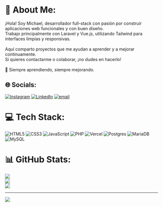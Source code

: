 # 💫 About Me:
¡Hola! Soy Michael, desarrollador full-stack con pasión por construir aplicaciones web funcionales y con buen diseño.  <br>Trabajo principalmente con Laravel y Vue.js, utilizando Tailwind para interfaces limpias y responsivas.<br><br>Aquí comparto proyectos que me ayudan a aprender y a mejorar continuamente.  <br>Si quieres contactarme o colaborar, ¡no dudes en hacerlo!<br><br>🚀 Siempre aprendiendo, siempre mejorando.<br>


## 🌐 Socials:
[![Instagram](https://img.shields.io/badge/Instagram-%23E4405F.svg?logo=Instagram&logoColor=white)](https://instagram.com/michael172012) [![LinkedIn](https://img.shields.io/badge/LinkedIn-%230077B5.svg?logo=linkedin&logoColor=white)](https://linkedin.com/in/michael-javier-palacios-pincay) [![email](https://img.shields.io/badge/Email-D14836?logo=gmail&logoColor=white)](mailto:michael17201p@gmail.com) 

# 💻 Tech Stack:
![HTML5](https://img.shields.io/badge/html5-%23E34F26.svg?style=for-the-badge&logo=html5&logoColor=white) ![CSS3](https://img.shields.io/badge/css3-%231572B6.svg?style=for-the-badge&logo=css3&logoColor=white) ![JavaScript](https://img.shields.io/badge/javascript-%23323330.svg?style=for-the-badge&logo=javascript&logoColor=%23F7DF1E) ![PHP](https://img.shields.io/badge/php-%23777BB4.svg?style=for-the-badge&logo=php&logoColor=white) ![Vercel](https://img.shields.io/badge/vercel-%23000000.svg?style=for-the-badge&logo=vercel&logoColor=white) ![Postgres](https://img.shields.io/badge/postgres-%23316192.svg?style=for-the-badge&logo=postgresql&logoColor=white) ![MariaDB](https://img.shields.io/badge/MariaDB-003545?style=for-the-badge&logo=mariadb&logoColor=white) ![MySQL](https://img.shields.io/badge/mysql-4479A1.svg?style=for-the-badge&logo=mysql&logoColor=white)
# 📊 GitHub Stats:
![](https://github-readme-stats.vercel.app/api?username=MichaelPp2020&theme=dark&hide_border=false&include_all_commits=true&count_private=true)<br/>
![](https://nirzak-streak-stats.vercel.app/?user=MichaelPp2020&theme=dark&hide_border=false)<br/>
![](https://github-readme-stats.vercel.app/api/top-langs/?username=MichaelPp2020&theme=dark&hide_border=false&include_all_commits=true&count_private=true&layout=compact)

---
[![](https://visitcount.itsvg.in/api?id=MichaelPp2020&icon=0&color=0)](https://visitcount.itsvg.in)

<!-- Proudly created with GPRM ( https://gprm.itsvg.in ) -->
<!--
**MichaelPp2020/MichaelPp2020** is a ✨ _special_ ✨ repository because its `README.md` (this file) appears on your GitHub profile.

Here are some ideas to get you started:

- 🔭 I’m currently working on ...
- 🌱 I’m currently learning ...
- 👯 I’m looking to collaborate on ...
- 🤔 I’m looking for help with ...
- 💬 Ask me about ...
- 📫 How to reach me: ...
- 😄 Pronouns: ...
- ⚡ Fun fact: ...
-->
